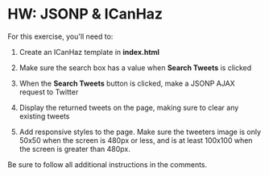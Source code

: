 HW: JSONP & ICanHaz
===================

For this exercise, you'll need to:

1. Create an ICanHaz template in **index.html**

2. Make sure the search box has a value when **Search Tweets** is clicked

3. When the **Search Tweets** button is clicked, make a JSONP AJAX request to Twitter

4. Display the returned tweets on the page, making sure to clear any existing tweets

5. Add responsive styles to the page. Make sure the tweeters image is only 50x50 when the screen is 480px or less, and is at least 100x100 when the screen is greater than 480px.

Be sure to follow all additional instructions in the comments.
